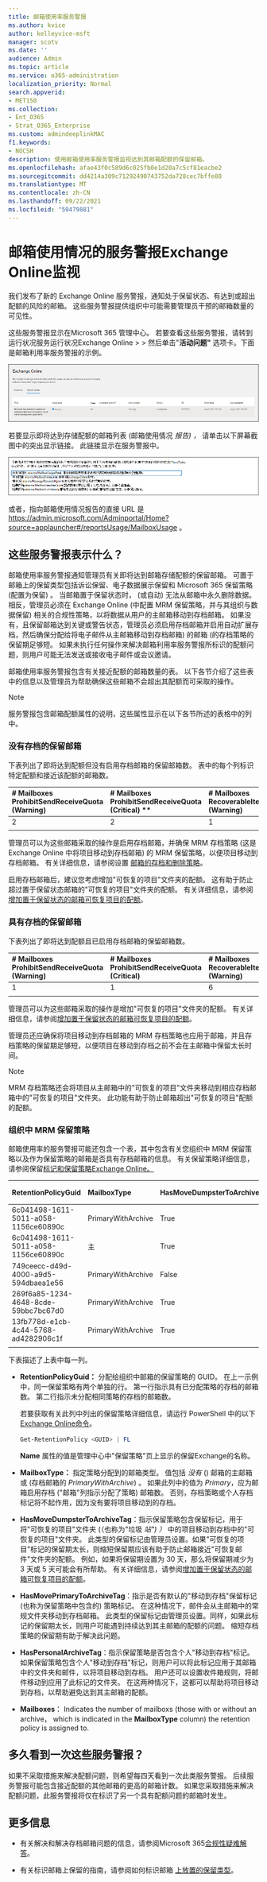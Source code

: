 ```yaml
---
title: 邮箱使用率服务警报
ms.author: kvice
author: kelleyvice-msft
manager: scotv
ms.date: ''
audience: Admin
ms.topic: article
ms.service: o365-administration
localization_priority: Normal
search.appverid:
- MET150
ms.collection:
- Ent_O365
- Strat_O365_Enterprise
ms.custom: admindeeplinkMAC
f1.keywords:
- NOCSH
description: 使用邮箱使用率服务警报监视达到其邮箱配额的保留邮箱。
ms.openlocfilehash: afae43f0c589d6c025fb0e1d20a7c5cf81eacbe2
ms.sourcegitcommit: dd4214a309c71292490743752da728cec7bffe88
ms.translationtype: MT
ms.contentlocale: zh-CN
ms.lasthandoff: 09/22/2021
ms.locfileid: "59479881"
---
```

# <a name="service-alerts-for-mailbox-utilization-in-exchange-online-monitoring"></a>邮箱使用情况的服务警报Exchange Online监视

我们发布了新的 Exchange Online 服务警报，通知处于保留状态、有达到或超出配额的风险的邮箱。 这些服务警报提供组织中可能需要管理员干预的邮箱数量的可见性。

这些服务警报显示在Microsoft 365 管理中心。 若要查看这些服务警报，请转到运行状况服务运行状况Exchange Online  >  <a href="https://go.microsoft.com/fwlink/p/?linkid=842900" target="_blank"></a>  >  然后单击"**活动问题"** 选项卡。下面是邮箱利用率服务警报的示例。

![邮箱利用率服务警报](../media/MailboxUtilizationServiceAlert.png)

若要显示即将达到存储配额的邮箱列表 (邮箱使用情况 *报告) ，* 请单击以下屏幕截图中的突出显示链接。 此链接显示在服务警报中。

![指向邮箱使用情况报告的链接](../media/LinkToMailboxUsageReport.png)

或者，指向邮箱使用情况报告的直接 URL 是 <https://admin.microsoft.com/Adminportal/Home?source=applauncher#/reportsUsage/MailboxUsage> 。

## <a name="what-do-these-service-alerts-indicate"></a>这些服务警报表示什么？

邮箱使用率服务警报通知管理员有关即将达到邮箱存储配额的保留邮箱。 可置于邮箱上的保留类型包括诉讼保留、电子数据展示保留和 Microsoft 365 保留策略 (配置为保留) 。 当邮箱置于保留状态时， (或自动) 无法从邮箱中永久删除数据。 相反，管理员必须在 Exchange Online (中配置 MRM 保留策略，并与其组织与数据保留) 相关的合规性策略，以将数据从用户的主邮箱移动到存档邮箱。 如果没有，且保留邮箱达到关键或警告状态，管理员必须启用存档邮箱并启用自动[](../compliance/enable-archive-mailboxes.md)扩展存档，然后确保[](../compliance/enable-unlimited-archiving.md)分配给将电子邮件从主邮箱移动到存档邮箱) 的邮箱 (的存档策略的保留期足够短。 如果未执行任何操作来解决邮箱利用率服务警报所标识的配额问题，则用户可能无法发送或接收电子邮件或会议邀请。

邮箱使用率服务警报包含有关接近配额的邮箱数量的表。 以下各节介绍了这些表中的信息以及管理员为帮助确保这些邮箱不会超出其配额而可采取的操作。

> [!NOTE]
> 服务警报包含邮箱配额属性的说明，这些属性显示在以下各节所述的表格中的列中。

### <a name="mailboxes-on-hold-without-an-archive"></a>没有存档的保留邮箱

下表列出了即将达到配额但没有启用存档邮箱的保留邮箱数。 表中的每个列标识特定配额和接近该配额的邮箱数。

| # Mailboxes ProhibitSendReceiveQuota (Warning) | # Mailboxes ProhibitSendReceiveQuota (Critical) ** |# Mailboxes RecoverableItemsQuota (Warning) |# Mailboxes RecoverableItemsQuota (Critical) ** |
|:--------------|:--------------|:------------------|:--------------- |
| 2             | 2             | 1                 | 0               |
||||

管理员可以为这些邮箱采取的操作是启用存档邮箱，并确保 MRM 存档策略 (这是 Exchange Online 中将项目移动到存档邮箱) 的 MRM 保留策略，以便项目移动到存档邮箱。 有关详细信息，请参阅设置 [邮箱的存档和删除策略](../compliance/set-up-an-archive-and-deletion-policy-for-mailboxes.md)。

启用存档邮箱后，建议您考虑增加"可恢复的项目"文件夹的配额。 这有助于防止超过置于保留状态邮箱的"可恢复的项目"文件夹的配额。 有关详细信息，请参阅[增加置于保留状态的邮箱可恢复项目的配额](../compliance/increase-the-recoverable-quota-for-mailboxes-on-hold.md)。

### <a name="mailboxes-on-hold-with-an-archive"></a>具有存档的保留邮箱

下表列出了即将达到配额且已启用存档邮箱的保留邮箱数。

|# Mailboxes ProhibitSendReceiveQuota (Warning)  |# Mailboxes ProhibitSendReceiveQuota (Critical)  |# Mailboxes RecoverableItemsQuota (Warning)  |# Mailboxes RecoverableItemsQuota (Critical) ** |
|:--------------|:--------------|:------------------|:--------------- |
| 1             | 1             | 6                  | 0               |
||||

管理员可以为这些邮箱采取的操作是增加"可恢复的项目"文件夹的配额。 有关详细信息，请参阅[增加置于保留状态的邮箱可恢复项目的配额](../compliance/increase-the-recoverable-quota-for-mailboxes-on-hold.md)。

管理员还应确保将项目移动到存档邮箱的 MRM 存档策略也应用于邮箱，并且存档策略的保留期足够短，以便项目在移动到存档之前不会在主邮箱中保留太长时间。

> [!NOTE]
> MRM 存档策略还会将项目从主邮箱中的"可恢复的项目"文件夹移动到相应存档邮箱中的"可恢复的项目"文件夹。 此功能有助于防止邮箱超出"可恢复的项目"配额的配额。

### <a name="mrm-retention-policies-in-your-organization"></a>组织中 MRM 保留策略

邮箱使用率的服务警报可能还包含一个表，其中包含有关您组织中 MRM 保留策略以及作为保留策略的邮箱是否具有存档邮箱的信息。 有关保留策略详细信息，请参阅保留[标记和保留策略Exchange Online。](/exchange/security-and-compliance/messaging-records-management/retention-tags-and-policies)

| RetentionPolicyGuid | MailboxType | HasMoveDumpsterToArchiveTag | HasMovePrimaryToArchiveTag | HasPersonalArchiveTag |  邮箱 |
|:--------------|:--------------|:---------------|:---------------|:---------------|:--------------- |
| 6c041498-1611-5011-a058-1156ce60890c | PrimaryWithArchive | True | False | True | 398 |
| 6c041498-1611-5011-a058-1156ce60890c | 主 | True | False | True | 10  |
| 749ceecc-d49d-4000-a9d5-594dbaea1e56 | PrimaryWithArchive | False | True | False | 7  |
| 269f6a85-1234-4648-8cde-59bbc7bc67d0 | PrimaryWithArchive | True | True | True | 1 |
| 13fb778d-e1cb-4c44-5768-ad4282906c1f | PrimaryWithArchive | True | True  | False | 1 |
|||||||

下表描述了上表中每一列。

- **RetentionPolicyGuid：** 分配给组织中邮箱的保留策略的 GUID。 在上一示例中，同一保留策略有两个单独的行。 第一行指示具有已分配策略的存档的邮箱数。 第二行指示未分配相同策略的存档的邮箱数。

   若要获取有关此列中列出的保留策略详细信息，请运行 PowerShell 中的以下[Exchange Online命令](/powershell/exchange/connect-to-exchange-online-powershell)。

   ```powershell
   Get-RetentionPolicy <GUID> | FL
   ```

   **Name** 属性的值是管理中心中"保留策略"页上显示的保留Exchange的名称。 

- **MailboxType：** 指定策略分配到的邮箱类型。 值包括 *没有* () 邮箱的主邮箱或 (存档邮箱的 *PrimaryWithArchive*) 。 如果此列中的值为 *Primary*，应为邮箱启用存档 ("邮箱"列指示分配了策略) 邮箱数。 否则，存档策略或个人存档标记将不起作用，因为没有要将项目移动到的存档。

- **HasMoveDumpsterToArchiveTag**：指示保留策略包含保留标记，用于将"可恢复的项目"文件夹 (（也称为"垃圾 *站") ）* 中的项目移动到存档中的"可恢复的项目"文件夹。 此类型的保留标记由管理员设置。如果"可恢复的项目"标记的保留期太长，则缩短保留期应该有助于防止邮箱接近"可恢复邮件"文件夹的配额。 例如，如果将保留期设置为 30 天，那么将保留期减少为 3 天或 5 天可能会有所帮助。  有关详细信息，请参阅[增加置于保留状态的邮箱可恢复项目的配额](../compliance/increase-the-recoverable-quota-for-mailboxes-on-hold.md)。

- **HasMovePrimaryToArchiveTag**：指示是否有默认的"移动到存档"保留标记 (也称为保留策略中包含的) 策略标记。  在这种情况下，邮件会从主邮箱中的常规文件夹移动到存档邮箱。 此类型的保留标记由管理员设置。同样，如果此标记的保留期太长，则用户可能遇到持续达到其主邮箱的配额的问题。 缩短存档策略的保留期有助于解决此问题。

- **HasPersonalArchiveTag**：指示保留策略是否包含个人"移动到存档"标记。 如果保留策略包含个人"移动到存档"标记，则用户可以将此标记应用于其邮箱中的文件夹和邮件，以将项目移动到存档。 用户还可以设置收件箱规则，将邮件移动到应用了此标记的文件夹。 在这两种情况下，这都可以帮助将项目移动到存档，以帮助避免达到其主邮箱的配额。

- **Mailboxes**： Indicates the number of mailboxs (those with or without an archive， which is indicated in the **MailboxType** column) the retention policy is assigned to.

## <a name="how-often-will-i-see-these-service-alerts"></a>多久看到一次这些服务警报？

如果不采取措施来解决配额问题，则希望每四天看到一次此类服务警报。 后续服务警报可能包含接近配额的其他邮箱的更高的邮箱计数。 如果您采取措施来解决配额问题，此服务警报将仅在标识了另一个具有配额问题的邮箱时发生。

## <a name="more-information"></a>更多信息

- 有关解决和解决存档邮箱问题的信息，请参阅Microsoft 365[合规性疑难解答](/office365/troubleshoot/microsoft-365-compliance-welcome)。

- 有关标识邮箱上保留的指南，请参阅如何标识邮箱 [上放置的保留类型](../compliance/identify-a-hold-on-an-exchange-online-mailbox.md)。
